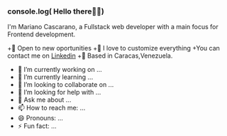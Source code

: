 ### console.log( Hello there👋:seedling:)

I'm Mariano Cascarano, a Fullstack web developer with a main focus for Frontend development.

+:gem: Open to new oportunities
+:art: I love to customize everything
+You can contact me on [Linkedin](www.linkedin.com/in/marianocascarano)
+:round_pushpin: Based in Caracas,Venezuela.



- 🔭 I’m currently working on ...
- 🌱 I’m currently learning ...
- 👯 I’m looking to collaborate on ...
- 🤔 I’m looking for help with ...
- 💬 Ask me about ...
- 📫 How to reach me: ...
- 😄 Pronouns: ...
- ⚡ Fun fact: ...

